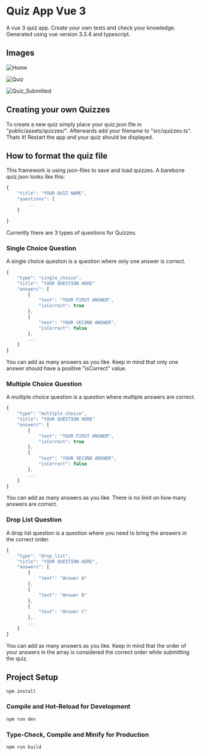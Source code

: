 # Quiz App Vue 3

A vue 3 quiz app. Create your own tests and check your knowledge.
Generated using vue version 3.3.4 and typescript.

## Images

![Home](https://github.com/Flashrex/quiz-app/blob/master/public/assets/images/home.png?raw=true)

![Quiz](https://github.com/Flashrex/quiz-app/blob/master/public/assets/images/quiz.png?raw=true)

![Quiz_Submitted](https://github.com/Flashrex/quiz-app/blob/master/public/assets/images/quiz_submitted.png?raw=true)

## Creating your own Quizzes

To create a new quiz simply place your quiz.json file in "public/assets/quizzes/". 
Afterwards add your filename to "src/quizzes.ts".
Thats it! Restart the app and your quiz should be displayed.

## How to format the quiz file

This framework is using json-files to save and load quizzes.
A barebone quiz.json looks like this:

```js
{
    "title": "YOUR QUIZ NAME",
    "questions": [
        ...
    ]

}
```

Currently there are 3 types of questions for Quizzes.

### Single Choice Question
A single choice question is a question where only one answer is correct.

```js
{
    "type": "single_choice",
    "title": "YOUR QUESTION HERE"
    "answers": [
        {
            "text": "YOUR FIRST ANSWER",
            "isCorrect": true
        },
        {
            "text": "YOUR SECOND ANSWER",
            "isCorrect": false
        },
        ...
    ]
}
```

You can add as many answers as you like. Keep in mind that only one answer should have a positive "isCorrect" value.

### Multiple Choice Question
A multiple choice question is a question where multiple answers are correct.

```js
{
    "type": "multiple_choice",
    "title": "YOUR QUESTION HERE"
    "answers": [
        {
            "text": "YOUR FIRST ANSWER",
            "isCorrect": true
        },
        {
            "text": "YOUR SECOND ANSWER",
            "isCorrect": false
        },
        ...
    ]
}
```

You can add as many answers as you like.
There is no limit on how many answers are correct.

### Drop List Question
A drop list question is a question where you need to bring the answers in the correct order.

```js
{
    "type": "drop_list",
    "title": "YOUR QUESTION HERE",
    "answers": [
        {
            "text": "Answer A"
        },
        {
            "text": "Answer B"
        },
        {
            "text": "Answer C"
        },
        ...
    ]
}
```

You can add as many answers as you like. 
Keep in mind that the order of your answers in the array is considered the correct order while submitting the quiz.

## Project Setup

```sh
npm install
```

### Compile and Hot-Reload for Development

```sh
npm run dev
```

### Type-Check, Compile and Minify for Production

```sh
npm run build
```
